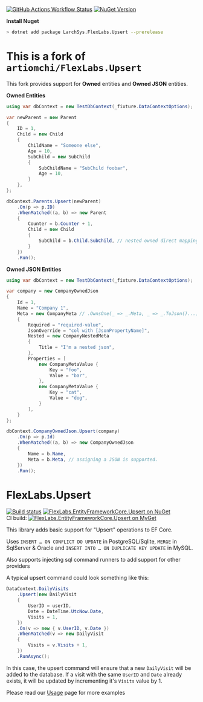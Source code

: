 
[![GitHub Actions Workflow Status](https://img.shields.io/github/actions/workflow/status/r-Larch/FlexLabs.Upsert/ci.yml)](https://github.com/r-Larch/FlexLabs.Upsert/actions) [![NuGet Version](https://img.shields.io/nuget/v/LarchSys.FlexLabs.Upsert)](https://www.nuget.org/packages/LarchSys.FlexLabs.Upsert)

**Install Nuget**

```bash
> dotnet add package LarchSys.FlexLabs.Upsert --prerelease
```

# This is a fork of `artiomchi/FlexLabs.Upsert`

This fork provides support for **Owned** entities and **Owned JSON** entities.

**Owned Entities**
```c#
using var dbContext = new TestDbContext(_fixture.DataContextOptions);

var newParent = new Parent
{
    ID = 1,
    Child = new Child
    {
        ChildName = "Someone else",
        Age = 10,
        SubChild = new SubChild
        {
            SubChildName = "SubChild foobar",
            Age = 10,
        }
    },
};

dbContext.Parents.Upsert(newParent)
    .On(p => p.ID)
    .WhenMatched((a, b) => new Parent
    {
        Counter = b.Counter + 1,
        Child = new Child
        {
            SubChild = b.Child.SubChild, // nested owned direct mapping - should expand to all columns.
        }
    })
    .Run();
```

**Owned JSON Entities**
```c#
using var dbContext = new TestDbContext(_fixture.DataContextOptions);

var company = new CompanyOwnedJson
{
    Id = 1,
    Name = "Company 1",
    Meta = new CompanyMeta // .OwnsOne(_ => _.Meta, _ => _.ToJson()...)
    {
        Required = "required-value",
        JsonOverride = "col with [JsonPropertyName]",
        Nested = new CompanyNestedMeta
        {
            Title = "I'm a nested json",
        },
        Properties = [
            new CompanyMetaValue {
                Key = "foo",
                Value = "bar",
            },
            new CompanyMetaValue {
                Key = "cat",
                Value = "dog",
            }
        ],
    }
};

dbContext.CompanyOwnedJson.Upsert(company)
    .On(p => p.Id)
    .WhenMatched((a, b) => new CompanyOwnedJson
    {
        Name = b.Name,
        Meta = b.Meta, // assigning a JSON is supported.
    })
    .Run();
```


FlexLabs.Upsert
==========

[![Build status](https://ci.appveyor.com/api/projects/status/a64hu4iyx7r4a3yo?svg=true)](https://ci.appveyor.com/project/artiomchi/flexlabs-upsert)
[![FlexLabs.EntityFrameworkCore.Upsert on NuGet](https://img.shields.io/nuget/v/FlexLabs.EntityFrameworkCore.Upsert.svg)](https://www.nuget.org/packages/FlexLabs.EntityFrameworkCore.Upsert)  
CI build: [![FlexLabs.EntityFrameworkCore.Upsert on MyGet](https://img.shields.io/myget/artiomchi/vpre/FlexLabs.EntityFrameworkCore.Upsert.svg)](https://github.com/artiomchi/FlexLabs.Upsert/wiki/CI-Builds)

This library adds basic support for "Upsert" operations to EF Core.

Uses `INSERT … ON CONFLICT DO UPDATE` in PostgreSQL/Sqlite, `MERGE` in SqlServer & Oracle and `INSERT INTO … ON DUPLICATE KEY UPDATE` in MySQL.

Also supports injecting sql command runners to add support for other providers

A typical upsert command could look something like this:

```csharp
DataContext.DailyVisits
    .Upsert(new DailyVisit
    {
        UserID = userID,
        Date = DateTime.UtcNow.Date,
        Visits = 1,
    })
    .On(v => new { v.UserID, v.Date })
    .WhenMatched(v => new DailyVisit
    {
        Visits = v.Visits + 1,
    })
    .RunAsync();
```

In this case, the upsert command will ensure that a new `DailyVisit` will be added to the database. If a visit with the same `UserID` and `Date` already exists, it will be updated by incrementing it's `Visits` value by 1.

Please read our [Usage](https://github.com/artiomchi/FlexLabs.Upsert/wiki/Usage) page for more examples